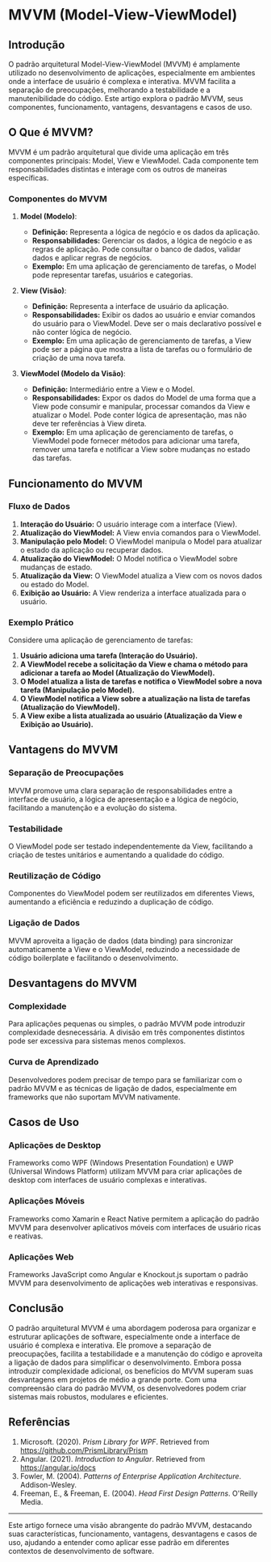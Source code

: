 # MVVM (Model-View-ViewModel)

## Introdução

O padrão arquitetural Model-View-ViewModel (MVVM) é amplamente utilizado no desenvolvimento de aplicações, especialmente em ambientes onde a interface de usuário é complexa e interativa. MVVM facilita a separação de preocupações, melhorando a testabilidade e a manutenibilidade do código. Este artigo explora o padrão MVVM, seus componentes, funcionamento, vantagens, desvantagens e casos de uso.

## O Que é MVVM?

MVVM é um padrão arquitetural que divide uma aplicação em três componentes principais: Model, View e ViewModel. Cada componente tem responsabilidades distintas e interage com os outros de maneiras específicas.

### Componentes do MVVM

1. **Model (Modelo)**:
   - **Definição:** Representa a lógica de negócio e os dados da aplicação.
   - **Responsabilidades:** Gerenciar os dados, a lógica de negócio e as regras de aplicação. Pode consultar o banco de dados, validar dados e aplicar regras de negócios.
   - **Exemplo:** Em uma aplicação de gerenciamento de tarefas, o Model pode representar tarefas, usuários e categorias.

2. **View (Visão)**:
   - **Definição:** Representa a interface de usuário da aplicação.
   - **Responsabilidades:** Exibir os dados ao usuário e enviar comandos do usuário para o ViewModel. Deve ser o mais declarativo possível e não conter lógica de negócio.
   - **Exemplo:** Em uma aplicação de gerenciamento de tarefas, a View pode ser a página que mostra a lista de tarefas ou o formulário de criação de uma nova tarefa.

3. **ViewModel (Modelo da Visão)**:
   - **Definição:** Intermediário entre a View e o Model.
   - **Responsabilidades:** Expor os dados do Model de uma forma que a View pode consumir e manipular, processar comandos da View e atualizar o Model. Pode conter lógica de apresentação, mas não deve ter referências à View direta.
   - **Exemplo:** Em uma aplicação de gerenciamento de tarefas, o ViewModel pode fornecer métodos para adicionar uma tarefa, remover uma tarefa e notificar a View sobre mudanças no estado das tarefas.

## Funcionamento do MVVM

### Fluxo de Dados

1. **Interação do Usuário:** O usuário interage com a interface (View).
2. **Atualização do ViewModel:** A View envia comandos para o ViewModel.
3. **Manipulação pelo Model:** O ViewModel manipula o Model para atualizar o estado da aplicação ou recuperar dados.
4. **Atualização do ViewModel:** O Model notifica o ViewModel sobre mudanças de estado.
5. **Atualização da View:** O ViewModel atualiza a View com os novos dados ou estado do Model.
6. **Exibição ao Usuário:** A View renderiza a interface atualizada para o usuário.

### Exemplo Prático

Considere uma aplicação de gerenciamento de tarefas:
1. **Usuário adiciona uma tarefa (Interação do Usuário).**
2. **A ViewModel recebe a solicitação da View e chama o método para adicionar a tarefa ao Model (Atualização do ViewModel).**
3. **O Model atualiza a lista de tarefas e notifica o ViewModel sobre a nova tarefa (Manipulação pelo Model).**
4. **O ViewModel notifica a View sobre a atualização na lista de tarefas (Atualização do ViewModel).**
5. **A View exibe a lista atualizada ao usuário (Atualização da View e Exibição ao Usuário).**

## Vantagens do MVVM

### Separação de Preocupações

MVVM promove uma clara separação de responsabilidades entre a interface de usuário, a lógica de apresentação e a lógica de negócio, facilitando a manutenção e a evolução do sistema.

### Testabilidade

O ViewModel pode ser testado independentemente da View, facilitando a criação de testes unitários e aumentando a qualidade do código.

### Reutilização de Código

Componentes do ViewModel podem ser reutilizados em diferentes Views, aumentando a eficiência e reduzindo a duplicação de código.

### Ligação de Dados

MVVM aproveita a ligação de dados (data binding) para sincronizar automaticamente a View e o ViewModel, reduzindo a necessidade de código boilerplate e facilitando o desenvolvimento.

## Desvantagens do MVVM

### Complexidade

Para aplicações pequenas ou simples, o padrão MVVM pode introduzir complexidade desnecessária. A divisão em três componentes distintos pode ser excessiva para sistemas menos complexos.

### Curva de Aprendizado

Desenvolvedores podem precisar de tempo para se familiarizar com o padrão MVVM e as técnicas de ligação de dados, especialmente em frameworks que não suportam MVVM nativamente.

## Casos de Uso

### Aplicações de Desktop

Frameworks como WPF (Windows Presentation Foundation) e UWP (Universal Windows Platform) utilizam MVVM para criar aplicações de desktop com interfaces de usuário complexas e interativas.

### Aplicações Móveis

Frameworks como Xamarin e React Native permitem a aplicação do padrão MVVM para desenvolver aplicativos móveis com interfaces de usuário ricas e reativas.

### Aplicações Web

Frameworks JavaScript como Angular e Knockout.js suportam o padrão MVVM para desenvolvimento de aplicações web interativas e responsivas.

## Conclusão

O padrão arquitetural MVVM é uma abordagem poderosa para organizar e estruturar aplicações de software, especialmente onde a interface de usuário é complexa e interativa. Ele promove a separação de preocupações, facilita a testabilidade e a manutenção do código e aproveita a ligação de dados para simplificar o desenvolvimento. Embora possa introduzir complexidade adicional, os benefícios do MVVM superam suas desvantagens em projetos de médio a grande porte. Com uma compreensão clara do padrão MVVM, os desenvolvedores podem criar sistemas mais robustos, modulares e eficientes.

## Referências

1. Microsoft. (2020). *Prism Library for WPF*. Retrieved from https://github.com/PrismLibrary/Prism
2. Angular. (2021). *Introduction to Angular*. Retrieved from https://angular.io/docs
3. Fowler, M. (2004). *Patterns of Enterprise Application Architecture*. Addison-Wesley.
4. Freeman, E., & Freeman, E. (2004). *Head First Design Patterns*. O'Reilly Media.

---

Este artigo fornece uma visão abrangente do padrão MVVM, destacando suas características, funcionamento, vantagens, desvantagens e casos de uso, ajudando a entender como aplicar esse padrão em diferentes contextos de desenvolvimento de software.